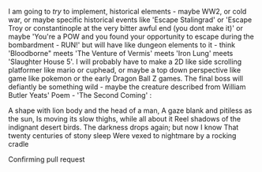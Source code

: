 I am going to *try* to implement, historical elements - maybe WW2, or cold war, or maybe specific historical events like 'Escape Stalingrad' or 'Escape Troy or constantinople at the very bitter awful end (you dont make it)' or maybe  'You're a POW and you found your opportunity to escape during the bombardment - RUN!'  but will have like dungeon elements to it - think 'Bloodborne" meets 'The Venture of Vermis'  meets 'Iron Lung' meets 'Slaughter House 5'. I will probably have to make a 2D like side scrolling platformer like mario or cuphead, or maybe a top down perspective like game like pokemon or the early Dragon Ball Z games. The final boss will defiantly be something wild - maybe the creature described from William Butler Yeats' Poem - 'The Second Coming' :

A shape with lion body and the head of a man,
A gaze blank and pitiless as the sun,
Is moving its slow thighs, while all about it
Reel shadows of the indignant desert birds.
The darkness drops again; but now I know
That twenty centuries of stony sleep
Were vexed to nightmare by a rocking cradle


Confirming pull request
